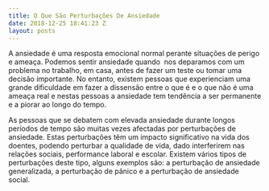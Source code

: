 ```yaml
---
title: O Que São Perturbações De Ansiedade
date: 2018-12-25 18:41:23 Z
layout: posts
---
```


A ansiedade é uma resposta emocional normal perante situações de perigo e ameaça. Podemos sentir ansiedade quando  nos deparamos com um problema no trabalho, em casa, antes de fazer um teste ou tomar uma decisão importante. No entanto, existem pessoas que experienciam uma grande dificuldade em fazer a dissensão entre o que é e o que não é uma ameaça real e nestas pessoas a ansiedade tem tendência a ser permanente e a piorar ao longo do tempo.

As pessoas que se debatem com elevada ansiedade durante longos períodos de tempo são muitas vezes afectadas por perturbações de ansiedade. Estas perturbações têm um impacto significativo na vida dos doentes, podendo perturbar a qualidade de vida, dado interferirem nas relações sociais, performance laboral e escolar. Existem vários tipos de perturbações deste tipo, alguns exemplos são: a perturbação de ansiedade generalizada, a perturbação de pânico e a perturbação de ansiedade social.